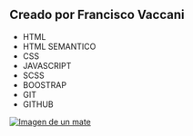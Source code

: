 ## Creado por Francisco Vaccani

- HTML
- HTML SEMANTICO
- CSS
- JAVASCRIPT
- SCSS
- BOOSTRAP
- GIT
- GITHUB

[![Imagen de un mate ](https://www.pexels.com/es-es/foto/codificacion-de-persona-en-portatil-574071/ "Imagen de un mate ")](http://https://noticiasdelmate.com/wp-content/uploads/2021/11/paso1_colocar_layerba_enelmatekarlaLorenzo.jpg "Imagen de un mate ")
